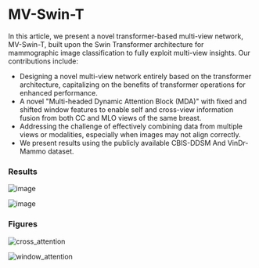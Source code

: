 # MV-Swin-T

In this article, we present a novel transformer-based multi-view network, MV-Swin-T, built upon the Swin Transformer architecture for mammographic image classification to fully exploit multi-view insights.
Our contributions include:

- Designing a novel multi-view network entirely based on the transformer architecture, capitalizing on the benefits of transformer operations for enhanced performance.
- A novel "Multi-headed Dynamic Attention Block (MDA)" with fixed and shifted window features to enable self and cross-view information fusion from both CC  and MLO views of the same breast.
- Addressing the challenge of effectively combining data from multiple views or modalities, especially when images may not align correctly.
- We present results using the publicly available CBIS-DDSM And VinDr-Mammo dataset.

### Results
![image](https://github.com/prithuls/MV-SWIN-T/assets/43958517/e60a2270-1203-48ac-8d67-430cc2ed6368)

![image](https://github.com/prithuls/MV-SWIN-T/assets/43958517/408f6de0-5dca-43ba-b129-8031b70a81e5)

### Figures

![cross_attention](https://github.com/prithuls/MV-Swin-T/assets/43958517/af72ac57-7c20-4584-85cc-9728fdd9234e)



![window_attention](https://github.com/prithuls/MV-Swin-T/assets/105523359/fa856cd4-ee0e-4e6e-9e7a-af8c2dd222bf)


